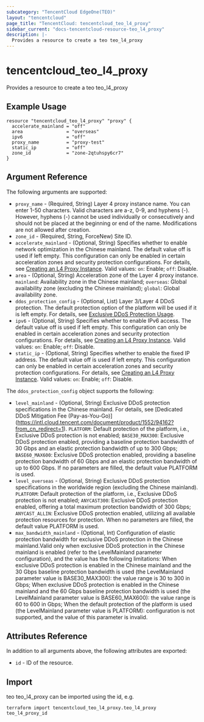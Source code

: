 ```yaml
---
subcategory: "TencentCloud EdgeOne(TEO)"
layout: "tencentcloud"
page_title: "TencentCloud: tencentcloud_teo_l4_proxy"
sidebar_current: "docs-tencentcloud-resource-teo_l4_proxy"
description: |-
  Provides a resource to create a teo teo_l4_proxy
---
```


# tencentcloud_teo_l4_proxy

Provides a resource to create a teo teo_l4_proxy

## Example Usage

```hcl
resource "tencentcloud_teo_l4_proxy" "proxy" {
  accelerate_mainland = "off"
  area                = "overseas"
  ipv6                = "off"
  proxy_name          = "proxy-test"
  static_ip           = "off"
  zone_id             = "zone-2qtuhspy6cr7"
}
```

## Argument Reference

The following arguments are supported:

* `proxy_name` - (Required, String) Layer 4 proxy instance name. You can enter 1-50 characters. Valid characters are a-z, 0-9, and hyphens (-). However, hyphens (-) cannot be used individually or consecutively and should not be placed at the beginning or end of the name. Modifications are not allowed after creation.
* `zone_id` - (Required, String, ForceNew) Site ID.
* `accelerate_mainland` - (Optional, String) Specifies whether to enable network optimization in the Chinese mainland. The default value off is used if left empty. This configuration can only be enabled in certain acceleration zones and security protection configurations. For details, see [Creating an L4 Proxy Instance](https://intl.cloud.tencent.com/document/product/1552/90025?from_cn_redirect=1). Valid values: `on`: Enable; `off`: Disable.
* `area` - (Optional, String) Acceleration zone of the Layer 4 proxy instance. `mainland`: Availability zone in the Chinese mainland; `overseas`: Global availability zone (excluding the Chinese mainland); `global`: Global availability zone.
* `ddos_protection_config` - (Optional, List) Layer 3/Layer 4 DDoS protection. The default protection option of the platform will be used if it is left empty. For details, see [Exclusive DDoS Protection Usage](https://intl.cloud.tencent.com/document/product/1552/95994?from_cn_redirect=1).
* `ipv6` - (Optional, String) Specifies whether to enable IPv6 access. The default value off is used if left empty. This configuration can only be enabled in certain acceleration zones and security protection configurations. For details, see [Creating an L4 Proxy Instance](https://intl.cloud.tencent.com/document/product/1552/90025?from_cn_redirect=1). Valid values: `on`: Enable; `off`: Disable.
* `static_ip` - (Optional, String) Specifies whether to enable the fixed IP address. The default value off is used if left empty. This configuration can only be enabled in certain acceleration zones and security protection configurations. For details, see [Creating an L4 Proxy Instance](https://intl.cloud.tencent.com/document/product/1552/90025?from_cn_redirect=1). Valid values: `on`: Enable; `off`: Disable.

The `ddos_protection_config` object supports the following:

* `level_mainland` - (Optional, String) Exclusive DDoS protection specifications in the Chinese mainland. For details, see [Dedicated DDoS Mitigation Fee (Pay-as-You-Go)] (https://intl.cloud.tencent.com/document/product/1552/94162?from_cn_redirect=1). `PLATFORM`: Default protection of the platform, i.e., Exclusive DDoS protection is not enabled; `BASE30_MAX300`: Exclusive DDoS protection enabled, providing a baseline protection bandwidth of 30 Gbps and an elastic protection bandwidth of up to 300 Gbps; `BASE60_MAX600`: Exclusive DDoS protection enabled, providing a baseline protection bandwidth of 60 Gbps and an elastic protection bandwidth of up to 600 Gbps. If no parameters are filled, the default value PLATFORM is used.
* `level_overseas` - (Optional, String) Exclusive DDoS protection specifications in the worldwide region (excluding the Chinese mainland). `PLATFORM`: Default protection of the platform, i.e., Exclusive DDoS protection is not enabled; `ANYCAST300`: Exclusive DDoS protection enabled, offering a total maximum protection bandwidth of 300 Gbps; `ANYCAST_ALLIN`: Exclusive DDoS protection enabled, utilizing all available protection resources for protection. When no parameters are filled, the default value PLATFORM is used.
* `max_bandwidth_mainland` - (Optional, Int) Configuration of elastic protection bandwidth for exclusive DDoS protection in the Chinese mainland.Valid only when exclusive DDoS protection in the Chinese mainland is enabled (refer to the LevelMainland parameter configuration), and the value has the following limitations: When exclusive DDoS protection is enabled in the Chinese mainland and the 30 Gbps baseline protection bandwidth is used (the LevelMainland parameter value is BASE30_MAX300): the value range is 30 to 300 in Gbps; When exclusive DDoS protection is enabled in the Chinese mainland and the 60 Gbps baseline protection bandwidth is used (the LevelMainland parameter value is BASE60_MAX600): the value range is 60 to 600 in Gbps; When the default protection of the platform is used (the LevelMainland parameter value is PLATFORM): configuration is not supported, and the value of this parameter is invalid.

## Attributes Reference

In addition to all arguments above, the following attributes are exported:

* `id` - ID of the resource.




## Import

teo teo_l4_proxy can be imported using the id, e.g.

```
terraform import tencentcloud_teo_l4_proxy.teo_l4_proxy teo_l4_proxy_id
```

